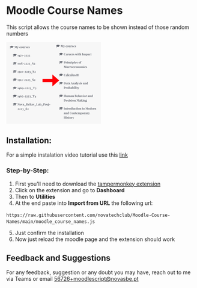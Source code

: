 # Moodle Course Names

This script allows the course names to be shown instead of those random numbers
<br>

<img src= '/tampermonkey/assets/example.png' width=50%>

## Installation:

For a simple instalation video tutorial use this [link](https://www.youtube.com/watch?v=VOcr8BOcZdo)

### Step-by-Step:

1. First you'll need to download the [tampermonkey extension](https://www.tampermonkey.net/)
2. Click on the extension and go to **Dashboard**
3. Then to **Utilities**
4. At the end paste into **Import from URL** the following url:

`https://raw.githubusercontent.com/novatechclub/Moodle-Course-Names/main/moodle_course_names.js`

5. Just confirm the installation
6. Now just reload the moodle page and the extension should work

## Feedback and Suggestions

For any feedback, suggestion or any doubt you may have, reach out to me via Teams or email 56726+moodlescript@novasbe.pt

